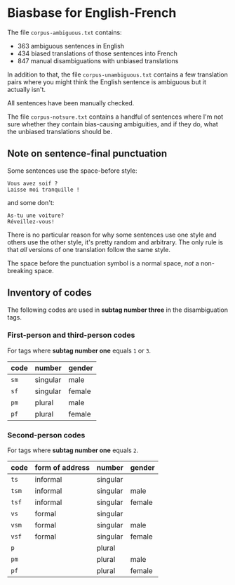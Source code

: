 # Biasbase for English-French

The file `corpus-ambiguous.txt` contains:

- 363 ambiguous sentences in English
- 434 biased translations of those sentences into French
- 847 manual disambiguations with unbiased translations

In addition to that, the file `corpus-unambiguous.txt` contains a few translation pairs where you might think the English sentence is ambiguous but it actually isn't.

All sentences have been manually checked.

The file `corpus-notsure.txt` contains a handful of sentences where I'm not sure whether they contain bias-causing ambiguities, and if they do, what the unbiased translations should be.

## Note on sentence-final punctuation

Some sentences use the space-before style:

```
Vous avez soif ?
Laisse moi tranquille !
```

and some don't:

```
As-tu une voiture?
Réveillez-vous!
```

There is no particular reason for why some sentences use one style and others use the other style, it's pretty random and arbitrary. The only rule is that *all* versions of one translation follow the same style.

The space before the punctuation symbol is a normal space, *not* a non-breaking space.

## Inventory of codes

The following codes are used in **subtag number three** in the disambiguation tags.

### First-person and third-person codes

For tags where **subtag number one** equals `1` or `3`.

| code | number   | gender |
|------|----------|--------|
| `sm` | singular | male   |
| `sf` | singular | female |
| `pm` | plural   | male   |
| `pf` | plural   | female |

### Second-person codes

For tags where **subtag number one** equals `2`.

| code  | form of address | number   | gender |
|-------|-----------------|----------|--------|
| `ts`  | informal        | singular |        |
| `tsm` | informal        | singular | male   |
| `tsf` | informal        | singular | female |
| `vs`  | formal          | singular |        |
| `vsm` | formal          | singular | male   |
| `vsf` | formal          | singular | female |
| `p`   |                 | plural   |        |
| `pm`  |                 | plural   | male   |
| `pf`  |                 | plural   | female |
